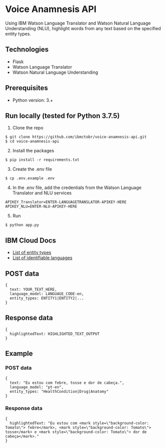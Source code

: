 # Voice Anamnesis API
Using IBM Watson Language Translator and Watson Natural Language Understanding (NLU), highlight words from any text based on the specified entity types.

## Technologies
- Flask
- Watson Language Translator
- Watson Natural Language Understanding

## Prerequisites
- Python version: 3.+

## Run locally (tested for Python 3.7.5)
1. Clone the repo
```
$ git clone https://github.com/ibmctobr/voice-anamnesis-api.git
$ cd voice-anamnesis-api
```

2. Install the packages
```
$ pip install -r requirements.txt
```

3. Create the .env file
```
$ cp .env.example .env
```

4. In the .env file, add the credentials from the Watson Language Translator and NLU services
```
APIKEY_Translator=ENTER-LANGUAGETRANSLATOR-APIKEY-HERE
APIKEY_NLU=ENTER-NLU-APIKEY-HERE
```

5. Run
```
$ python app.py
```

## IBM Cloud Docs
- [List of entity types](https://cloud.ibm.com/docs/services/natural-language-understanding?topic=natural-language-understanding-entity-types-version-1&locale=en-us)
- [List of identifiable languages](https://cloud.ibm.com/docs/services/language-translator?topic=language-translator-identifiable-languages&locale=en-us)

## POST data
```
{
  text: YOUR_TEXT_HERE,
  language_model: LANGUAGE_CODE-en,
  entity_types: ENTITY1|ENTITY2|...
}
```

## Response data
```
{
  highlightedText: HIGHLIGHTED_TEXT_OUTPUT
}
```

## Example
### POST data
```
{
  text: "Eu estou com febre, tosse e dor de cabeça.",
  language_model: "pt-en",
  entity_types: "HealthCondition|Drug|Anatomy"
}
```
### Response data
```
{
  highlightedText: "Eu estou com <mark style=\"background-color: Tomato\"> febre</mark>, <mark style=\"background-color: Tomato\"> tosse</mark> e <mark style=\"background-color: Tomato\"> dor de cabeça</mark>."
}
```
